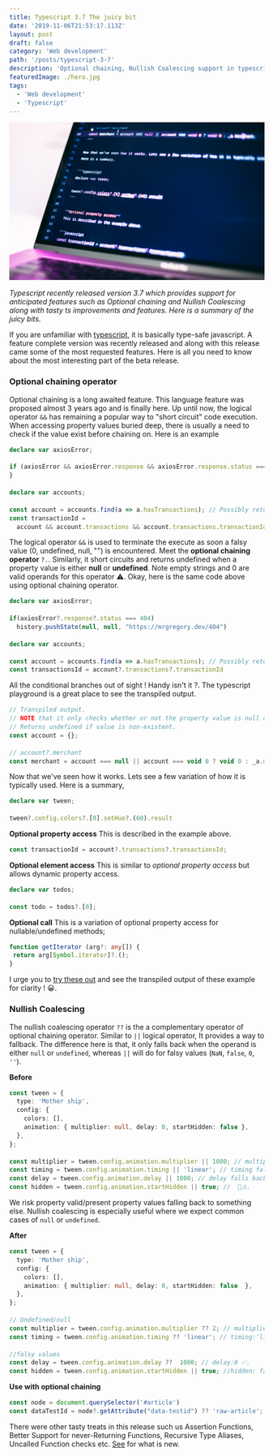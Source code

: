 ```yaml
---
title: Typescript 3.7 The juicy bit
date: '2019-11-06T21:53:17.113Z'
layout: post
draft: false
category: 'Web development'
path: '/posts/typescript-3-7'
description: 'Optional chaining, Nullish Coalescing support in typescript 3.7'
featuredImage: ./hero.jpg
tags:
  - 'Web development'
  - 'Typescript'
---
```


![Typescript playground](./hero.jpg)

_Typescript recently released version 3.7 which provides support for anticipated features such as
Optional chaining and Nullish Coalescing along with tasty ts improvements and features. Here is a summary of the juicy bits._

If you are unfamiliar with [typescript](https://github.com/microsoft/TypeScript), it is basically type-safe javascript.
A feature complete version was recently released and along with this release came some of the most requested features. Here is all you need to know
about the most interesting part of the beta release.

### Optional chaining operator

Optional chaining is a long awaited feature. This language feature was proposed almost 3 years ago and is finally here.
Up until now, the logical operator `&&` has remaining a popular way to "short circuit" code execution. When accessing property values
buried deep, there is usually a need to check if the value exist before chaining on. Here is an example

```typescript
declare var axiosError;

if (axiosError && axiosError.response && axiosError.response.status === 404) {
}

declare var accounts;

const account = accounts.find(a => a.hasTransactions); // Possibly returns undefined
const transactionId =
  account && account.transactions && account.transactions.transactionId;
```

The logical operator `&&` is used to terminate the execute as soon a falsy value (0, undefined, null, "") is encountered.
Meet the **optional chaining operator** `?.`. Similarly, it short circuits and returns undefined when a property value is either **null**
or **undefined**. Note empty strings and 0 are valid operands for this operator ⚠️.
Okay, here is the same code above using optional chaining operator.

```typescript
declare var axiosError;

if(axiosError?.response?.status === 404)
  history.pushState(null, null, "https://mrgregory.dev/404")

declare var accounts;

const account = accounts.find(a => a.hasTransactions); // Possibly returns undefined
const transactionsId = account?.transactions?.transactionId
```

All the conditional branches out of sight ! Handy isn't it ?.
The typescript playground is a great place to see the transpiled output.

```javascript
// Transpiled output.
// NOTE that it only checks whether or not the property value is null or undefined (void 0)
// Returns undefined if value is non-existent.
const account = {};

// account?.merchant
const merchant = account === null || account === void 0 ? void 0 : _a.merchant;
```

Now that we've seen how it works. Lets see a few variation of how it is typically used.
Here is a summary,

```typescript
declare var tween;

tween?.config.colors?.[0].setHue?.(60).result
```

**Optional property access**
This is described in the example above.

```javascript
const transactionId = account?.transactions?.transactionsId;
```

**Optional element access**
This is similar to _optional property access_ but allows dynamic property access.

```typescript
declare var todos;

const todo = todos?.[0];
```

**Optional call**
This is a variation of optional property access for nullable/undefined methods;

```typescript
function getIterator (arg?: any[]) {
 return arg[Symbol.iterator]?.();
}
```

I urge you to [try these out](./https://www.typescriptlang.org/play/index.html)
and see the transpiled output of these example for clarity ! 😀.

### Nullish Coalescing

The nullish coalescing operator `??` is the a complementary operator of optional chaining operator.
Similar to `||` logical operator, It provides a way to fallback. The difference here is that,
it only falls back when the operand is either `null` or `undefined`, whereas `||` will do for falsy values (`NaN`, `false`, `0`, `''`).

**Before**

```typescript
const tween = {
  type: 'Mother ship',
  config: {
    colors: [],
    animation: { multiplier: null, delay: 0, startHidden: false },
  },
};

const multiplier = tween.config.animation.multiplier || 1000; // multiplier falls back to 2
const timing = tween.config.animation.timing || 'linear'; // timing falls back to 'linear'
const delay = tween.config.animation.delay || 1000; // delay falls back to 1000 😬⚠️.
const hidden = tween.config.animation.startHidden || true; //  😬⚠️.
```

We risk property valid/present property values falling back to something else. Nullish coalescing is especially
useful where we expect common cases of `null` or `undefined`.

**After**

```typescript
const tween = {
  type: 'Mother ship',
  config: {
    colors: [],
    animation: { multiplier: null, delay: 0, startHidden: false  },
  },
};

// Undefined/null
const multiplier = tween.config.animation.multiplier ?? 2; // multiplier:2
const timing = tween.config.animation.timing ?? 'linear'; // timing:'linear'

//falsy values
const delay = tween.config.animation.delay ??  1000; // delay:0 ✅.
const hidden = tween.config.animation.startHidden || true; //hidden: false ✅.
```

**Use with optional chaining**

```typescript
const node = document.querySelector('#article')
const dataTestId = node?.getAttribute("data-testid") ?? 'raw-article';
```

There were other tasty treats in this release such us Assertion Functions, Better Support for never-Returning Functions,
Recursive Type Aliases, Uncalled Function checks etc. [See](https://www.typescriptlang.org/docs/handbook/release-notes/typescript-3-7.html) 
for what is new.
